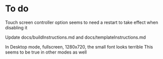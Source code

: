 # To do

Touch screen controller option seems to need a restart to take effect when disabling it

Update docs/buildInstructions.md and docs/templateInstructions.md

In Desktop mode, fullscreen, 1280x720, the small font looks terrible
This seems to be true in other modes as well
